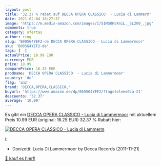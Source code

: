 ```yaml
---
layout: post
title: '32.37 % rabat auf DECCA OPERA CLASSICO  - Lucia di Lammerm'
date: 2021-02-04 18:27:37
image: 'https://m.media-amazon.com/images/I/51MGOHbXniL._SL200_.jpg'
comments: true
category: ofertas
author: ring
slug: 'B005G4YEF2-de DECCA OPERA CLASSICO - Lucia di Lammermoor'
sku: 'B005G4YEF2-de'
tags: [  ]
actualPrice: 10.99 EUR
currency: EUR
price: 10.99
comparePrice: 16.25 EUR
prodname: 'DECCA OPERA CLASSICO  - Lucia di Lammermoor'
country: 'de'
flag: '🇩🇪'
brand: 'DECCA,OPERA,CLASSICO,'
buyurl: 'https://www.amazon.de/dp/B005G4YEF2/?tag=tolees0ca-21'
descuento: '32.37'
average: '10.99'
---
```


Es gibt ein [DECCA OPERA CLASSICO  - Lucia di Lammermoor](https://www.amazon.de/dp/B005G4YEF2/?tag=tolees0ca-21) mit aktuellem Preis 10.99 EUR (original: 16.25 EUR) 32.37 % Rabatt hier:

[![DECCA OPERA CLASSICO  - Lucia di Lammerm](https://m.media-amazon.com/images/I/51MGOHbXniL._SL200_.jpg)](https://www.amazon.de/dp/B005G4YEF2/?tag=tolees0ca-21)

ℹ️:

- Donizetti: Lucia Di Lammermoor by Decca Records (2011-11-21)

[🛒 kauf es hier!!](https://www.amazon.de/dp/B005G4YEF2/?tag=tolees0ca-21)
